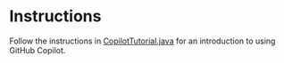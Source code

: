 # Instructions

Follow the instructions in [CopilotTutorial.java](./CopilotTutorial.java) for an introduction to using GitHub Copilot.